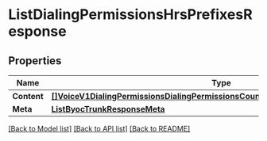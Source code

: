 # ListDialingPermissionsHrsPrefixesResponse

## Properties
Name | Type | Notes
------------ | ------------- | -------------
**Content** | [**[]VoiceV1DialingPermissionsDialingPermissionsCountryDialingPermissionsHrsPrefixes**](voice.v1.dialing_permissions.dialing_permissions_country.dialing_permissions_hrs_prefixes.md) | [optional] 
**Meta** | [**ListByocTrunkResponseMeta**](ListByocTrunkResponse_meta.md) | [optional] 

[[Back to Model list]](../README.md#documentation-for-models) [[Back to API list]](../README.md#documentation-for-api-endpoints) [[Back to README]](../README.md)


